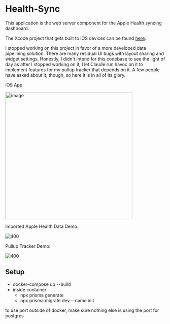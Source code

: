 # Health-Sync

This application is the web server component for the Apple Health syncing dashboard.

The Xcode project that gets built to iOS devices can be found [here](https://github.com/xHayden/health-sync-ios).

I stopped working on this project in favor of a more developed data pipelining solution. There are many residual UI bugs with layout sharing and widget settings. Honestly, I didn't intend for this codebase to see the light of day as after I stopped working on it, I let Claude run havoc on it to implement features for my pullup tracker that depends on it. A few people have asked about it, though, so here it is in all of its glory.

iOS App:

<img width="400" alt="image" src="https://github.com/user-attachments/assets/0a4a7e0b-bfce-403c-a69a-426bcec41a20" />

Imported Apple Health Data Demo:

![400](https://img.hayden.gg/CbwIxK0sLt.png)

Pullup Tracker Demo:

![400](https://img.hayden.gg/9C6ZMhQHlk.png)


## Setup
- docker-compose up --build
- inside container
    - npx prisma generate
    - npx prisma migrate dev --name init

to use port outside of docker, make sure nothing else is using the port for postgres
